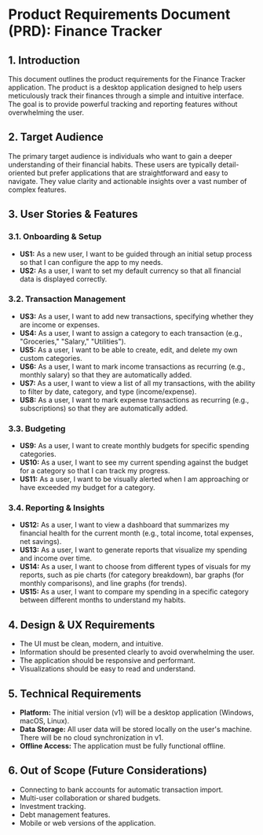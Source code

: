 # Product Requirements Document (PRD): Finance Tracker

## 1. Introduction

This document outlines the product requirements for the Finance Tracker application. The product is a desktop application designed to help users meticulously track their finances through a simple and intuitive interface. The goal is to provide powerful tracking and reporting features without overwhelming the user.

## 2. Target Audience

The primary target audience is individuals who want to gain a deeper understanding of their financial habits. These users are typically detail-oriented but prefer applications that are straightforward and easy to navigate. They value clarity and actionable insights over a vast number of complex features.

## 3. User Stories & Features

### 3.1. Onboarding & Setup

*   **US1:** As a new user, I want to be guided through an initial setup process so that I can configure the app to my needs.
*   **US2:** As a user, I want to set my default currency so that all financial data is displayed correctly.

### 3.2. Transaction Management

*   **US3:** As a user, I want to add new transactions, specifying whether they are income or expenses.
*   **US4:** As a user, I want to assign a category to each transaction (e.g., "Groceries," "Salary," "Utilities").
*   **US5:** As a user, I want to be able to create, edit, and delete my own custom categories.
*   **US6:** As a user, I want to mark income transactions as recurring (e.g., monthly salary) so that they are automatically added.
*   **US7:** As a user, I want to view a list of all my transactions, with the ability to filter by date, category, and type (income/expense).
*   **US8:** As a user, I want to mark expense transactions as recurring (e.g., subscriptions) so that they are automatically added.

### 3.3. Budgeting

*   **US9:** As a user, I want to create monthly budgets for specific spending categories.
*   **US10:** As a user, I want to see my current spending against the budget for a category so that I can track my progress.
*   **US11:** As a user, I want to be visually alerted when I am approaching or have exceeded my budget for a category.

### 3.4. Reporting & Insights

*   **US12:** As a user, I want to view a dashboard that summarizes my financial health for the current month (e.g., total income, total expenses, net savings).
*   **US13:** As a user, I want to generate reports that visualize my spending and income over time.
*   **US14:** As a user, I want to choose from different types of visuals for my reports, such as pie charts (for category breakdown), bar graphs (for monthly comparisons), and line graphs (for trends).
*   **US15:** As a user, I want to compare my spending in a specific category between different months to understand my habits.

## 4. Design & UX Requirements

*   The UI must be clean, modern, and intuitive.
*   Information should be presented clearly to avoid overwhelming the user.
*   The application should be responsive and performant.
*   Visualizations should be easy to read and understand.

## 5. Technical Requirements

*   **Platform:** The initial version (v1) will be a desktop application (Windows, macOS, Linux).
*   **Data Storage:** All user data will be stored locally on the user's machine. There will be no cloud synchronization in v1.
*   **Offline Access:** The application must be fully functional offline.

## 6. Out of Scope (Future Considerations)

*   Connecting to bank accounts for automatic transaction import.
*   Multi-user collaboration or shared budgets.
*   Investment tracking.
*   Debt management features.
*   Mobile or web versions of the application.
